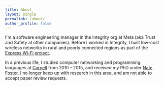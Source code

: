 ```yaml
---
title: About
layout: single
permalink: /about/
author_profile: false
---
```


I'm a software engineering manager in the Integrity org at Meta (aka Trust and Safety at other companies). Before I worked in Integrity, I built low-cost wireless networks in rural and poorly connected regions as part of the [Express Wi-Fi project](https://expresswifi.fb.com/).

In a previous life, I studied computer networking and programming languages at [Cornell](https://www.cs.cornell.edu/) from 2010 - 2015, and received my PhD under [Nate Foster](https://www.cs.cornell.edu/~jnfoster/). I no longer keep up with research in this area, and am not able to accept paper review requests.